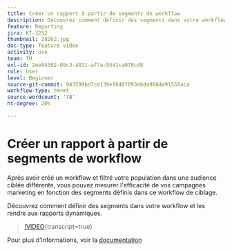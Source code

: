```yaml
---
title: Créer un rapport à partir de segments de workflow
description: Découvrez comment définir des segments dans votre workflow et les rendre aux rapports dynamiques.
feature: Reporting
jira: KT-3252
thumbnail: 28262.jpg
doc-type: feature video
activity: use
team: TM
exl-id: 2ee84302-69c3-4011-af7a-5541ca070cd8
role: User
level: Beginner
source-git-commit: 943599bd7ce139ef846f093ebda9084a91550aca
workflow-type: tm+mt
source-wordcount: '78'
ht-degree: 20%

---
```


# Créer un rapport à partir de segments de workflow

Après avoir créé un workflow et filtré votre population dans une audience ciblée différente, vous pouvez mesurer l&#39;efficacité de vos campagnes marketing en fonction des segments définis dans ce workflow de ciblage.

Découvrez comment définir des segments dans votre workflow et les rendre aux rapports dynamiques.

>[!VIDEO](https://video.tv.adobe.com/v/28262?learn=on){transcript=true}

Pour plus d’informations, voir la [documentation](https://experienceleague.adobe.com/docs/campaign-standard/using/reporting/customizing-reports/creating-a-report-workflow-segment.html?lang=fr)
